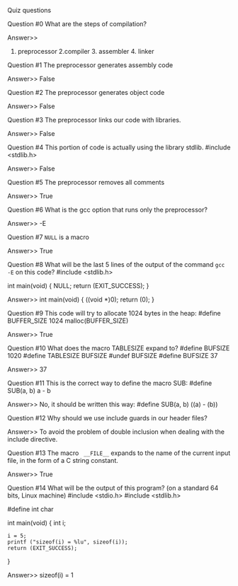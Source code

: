 Quiz questions

Question #0
What are the steps of compilation?

Answer>>
1. preprocessor 2.compiler 3. assembler 4. linker

Question #1
The preprocessor generates assembly code

Answer>>
False

Question #2
The preprocessor generates object code

Answer>>
False

Question #3
The preprocessor links our code with libraries.

Answer>>
False

Question #4
This portion of code is actually using the library stdlib.
#include <stdlib.h>

Answer>>
False

Question #5
The preprocessor removes all comments

Answer>>
True

Question #6
What is the gcc option that runs only the preprocessor?

Answer>>
-E

Question #7
`NULL` is a macro

Answer>>
True

Question #8
What will be the last 5 lines of the output of the command `gcc -E` on this code?
#include <stdlib.h>

int main(void)
{
    NULL;
    return (EXIT_SUCCESS);
}
    
Answer>>
int main(void)
{
 ((void *)0);
 return (0);
}

Question #9
This code will try to allocate 1024 bytes in the heap:
#define BUFFER_SIZE 1024
malloc(BUFFER_SIZE)

Answer>>
True

Question #10
What does the macro TABLESIZE expand to?
#define BUFSIZE 1020
#define TABLESIZE BUFSIZE
#undef BUFSIZE
#define BUFSIZE 37

Answer>>
37

Question #11
This is the correct way to define the macro SUB:
#define SUB(a, b) a - b

Answer>>
No, it should be written this way:
#define SUB(a, b) ((a) - (b))

Question #12
Why should we use include guards in our header files?

Answer>>
To avoid the problem of double inclusion when dealing with the include directive.

Question #13
The macro ` __FILE__` expands to the name of the current input file, in the form of a C string constant.

Answer>>
True

Question #14
What will be the output of this program? (on a standard 64 bits, Linux machine)
#include <stdio.h>
#include <stdlib.h>

#define int char

int main(void)
{
    int i;

    i = 5;
    printf ("sizeof(i) = %lu", sizeof(i));
    return (EXIT_SUCCESS);
}

Answer>> 
sizeof(i) = 1
